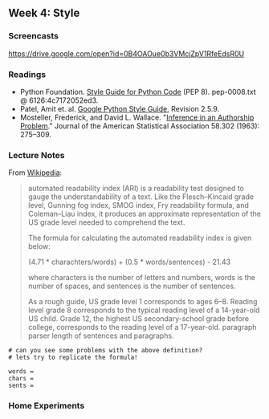 ## Week 4: Style

### Screencasts

https://drive.google.com/open?id=0B4OAOue0b3VMcjZpV1RfeEdsR0U

### Readings

- Python Foundation. [Style Guide for Python
Code](https://www.python.org/dev/peps/pep-0008/) (PEP 8). pep-0008.txt @
6126:4c7172052ed3.
- Patel, Amit et. al. [Google Python Style
Guide](https://google.github.io/styleguide/pyguide.html_), Revision 2.5.9.
- Mosteller, Frederick, and David L. Wallace. "[Inference in an Authorship
  Problem](https://www.stat.cmu.edu/Exams/mosteller.pdf)." Journal of the
American Statistical Association 58.302 (1963): 275–309.

### Lecture Notes

From [Wikipedia](https://en.wikipedia.org/wiki/Automated_readability_index):

> automated readability index (ARI) is a readability test designed to gauge
the understandability of a text. Like the Flesch–Kincaid grade level, Gunning fog
index, SMOG index, Fry readability formula, and Coleman–Liau index, it
produces an approximate representation of the US grade level needed to
comprehend the text.
>
> The formula for calculating the automated readability index is given below:
>
> (4.71 * charachters/words) + (0.5 * words/sentences) - 21.43
>
> where characters is the number of letters and numbers, words is the number of
spaces, and sentences is the number of sentences.
>
> As a rough guide, US grade level 1 corresponds to ages 6–8. Reading level
grade 8 corresponds to the typical reading level of a 14-year-old US child.
Grade 12, the highest US secondary-school grade before college, corresponds to
the reading level of a 17-year-old. paragraph parser length of sentences and paragraphs.

```
# can you see some problems with the above definition?
# lets try to replicate the formula!

words = 
chars = 
sents = 

```
### Home Experiments
